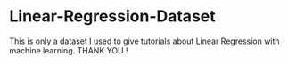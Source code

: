 # Linear-Regression-Dataset
This is only a dataset I used to give tutorials about Linear Regression with machine learning. THANK YOU !
